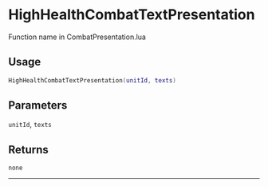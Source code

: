 # HighHealthCombatTextPresentation
Function name in CombatPresentation.lua
## Usage
```lua
HighHealthCombatTextPresentation(unitId, texts)
```
## Parameters
`unitId`, `texts`
## Returns
`none`

---